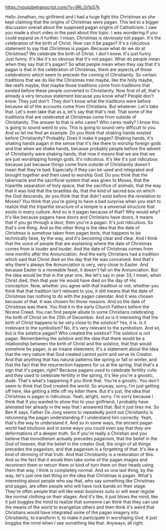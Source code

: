 https://youtubetranscript.com/?v=9Rj_Gj1p57k

 Hello Jonathan, my girlfriend and I had a huge fight this Christmas as she kept claiming that the origins of Christmas were pagan. This led to a bigger discussion overall about the supposed pagan origins of Catholicism. I saw you made a short video in the past about this topic. I was wondering if you could expand on it further. I mean, Christmas is obviously not pagan. It's the celebration of the birth of Christ. How can it be pagan? It's a ridiculous statement to say that Christmas is pagan. Because what do we do at Christmas? We celebrate the birth of Christ. I don't know. It's just funny. Just funny. It's like it's so obvious that it's not pagan. What do people mean when they say that it's pagan? So what people mean when they say that it's pagan is that in the celebration of Christmas, there are aspects of those celebrations which seem to precede the coming of Christianity. So certain traditions that we do like the Christmas tree maybe, like the holly maybe, like reefs maybe, that maybe those traditions come from traditions that existed before these people converted to Christianity. Now first of all, that's already a very tenuous statement because you know what? People don't know. They just don't. They don't know what the traditions were before because all of the accounts come from Christians. But whatever. Let's take that. Let's even take that as a, let's say that that's real. That some of the traditions that are celebrated at Christmas come from outside of Christianity. The answer to that is who cares? Who cares really? I know this is going to sound weird to you. This is going to sound very difficult to you. And so let me find an example. Do you think that shaking hands existed before Christianity? Probably. Does it make it pagan? Shaking hands, it's shaking hands pagan in the sense that it's like there to worship foreign gods and that when we shake hands, because probably people before the advent of Christianity were shaking hands, that now it means that we are that we are just worshipping foreign gods. It's ridiculous. It's like it's just ridiculous because just because things come from outside of Christianity doesn't mean that they're bad. Especially if they can be used and integrated and brought together and then used to worship God. Do you think that the tabernacle and the sacrificial system that was given to Moses, that the tripartite separation of holy space, that the sacrifice of animals, that the way that it was told that the Israelites do, that the kind of sacred box on which the God descends, do you think that that didn't exist before the revelation to Moses? You think that you're going to have a bad surprise when you start to realize that the tripartite structure of a temple is a universal structure that exists in every culture. And so is it pagan because of that? Why would why? It's like because pagans have doors and Christians have doors, it means that if you go through a door, then you're a pagan. It's just ridiculous. So that's one thing. And so the other thing is the idea that the date of Christmas is somehow taken from pagan texts, that happens to be technically false, by the way, and it's becoming clear and clear. And I think that the voice of people that are explaining where the date of Christmas comes from is louder and louder. And the date of Christmas comes from nine months after the Annunciation. And the early Christians had a tradition which said that Christ died on the day that He was conceived. And that's why there's always the Annunciation is very, very close to Easter. And because Easter is a moveable feast, it doesn't fall on the Annunciation. But the idea would be that in the year one, like let's say in year 33, I mean, when Christ died, then that year He would have died on the day of His conception. Now, whether you agree with that tradition or not, whether you think that that tradition isn't relevant to you, it still means that the date of Christmas has nothing to do with the pagan calendar. And it was chosen because of that. It was chosen for those reasons. And so the date of Christmas was there. You find it in the early Church Fathers before the Nicene Creed. You can find people allude to some Christians celebrating the birth of Christ on the 25th of December. And so is it interesting that the birth of Christ happens to be very close to the solstice? Yes, it is. Is it irrelevant to the symbolism? No, it's very relevant to the symbolism. And so, but is the solstice pagan? Who created the solstice? The solstice is not pagan. Remembering the solstice and the idea that there would be a relationship between the birth of Christ and the solstice, that that would somehow be pagan, is an insane statement. It's a statement about the idea that the very nature that God created cannot point and serve its Creator. And that anything that has natural patterns like spring or fall or winter, and that the fact that the resurrection happens for us at the spring, that that's a sign that it's pagan, right? Because pagans used to celebrate fertility cults and they used to celebrate fertility in the spring, it's like you're a gnostic, dude. That's what's happening if you think that. You're a gnostic. You don't seem to think that God created the world. So anyway, sorry, I'm just getting off here, like getting a little off my kilter there. But it's just, the idea that Christmas is pagan is ridiculous. Yeah, alright, sorry. I'm sorry because I think that if you wanted to show this to your girlfriend, I probably have alienated her already in the way that I answered that. But it just tires me. So Ben K says, Father De Jong seems to repeatedly point out Christianity is retconning the pagan understanding if I understand him correctly. Yeah, that's the way to understand it. And so in some ways, the ancient pagan world had intuitions and in some ways you could even say that they are deformations of a deeper truth. So if you're really a Christian and you believe that monotheism actually precedes paganism, that the belief in the God of heaven, that the belief in the creator God, the origin of all things precedes the paganism, and that paganism is a forgetting of that. It's like a kind of dimming of that truth. And that Christianity is a restoration of this. And so the fact that it would then take some of the pagan images and reconnect them or retcon them or kind of turn them on their heads using them that way, I think is completely normal. And so one last thing, by the way, let's just one last thing on the idea that Christmas is pagan. What's interesting about people who say that, who say something like Christmas and pagan, are often people who will have rock bands on their stage. They're often people that will like wear business suits or will wear regular like normal clothing on their stages. And it's like, it just blows the mind, like it just boggles the mind to realize that someone can think that they can use the means of the world to evangelize others and then think it's weird that Christians would have integrated some of the pagan imagery into Christianity, to transform it, to make it participate in worshiping God. It just boggles the mind when I see something like that. Anyways, all right.
